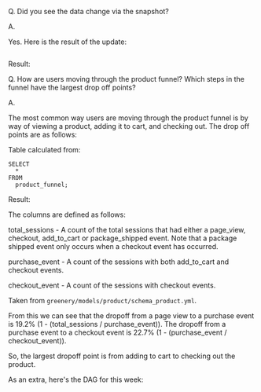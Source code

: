 Q. Did you see the data change via the snapshot?

A.

Yes. Here is the result of the update:

```

```

Result:


Q. How are users moving through the product funnel? Which steps in the funnel have the largest drop off points?

A.

The most common way users are moving through the product funnel is by way of viewing a product, adding it to cart, and checking out.
The drop off points are as follows:

Table calculated from:

```
SELECT 
  *
FROM 
  product_funnel;
```

Result:

The columns are defined as follows:

total_sessions - A count of the total sessions that had either a 
        page_view, checkout, add_to_cart or package_shipped event. Note that a 
        package shipped event only occurs when a checkout event has occurred.
        
purchase_event - A count of the sessions with both add_to_cart and checkout events.

checkout_event - A count of the sessions with checkout events.

Taken from `greenery/models/product/schema_product.yml`.

From this we can see that the dropoff from a page view to a purchase event is 19.2% (1 - (total_sessions / purchase_event)).
The dropoff from a purchase event to a checkout event is 22.7% (1 - (purchase_event / checkout_event)).

So, the largest dropoff point is from adding to cart to checking out the product.


As an extra, here's the DAG for this week:

